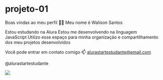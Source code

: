 # projeto-01
Boas vindas ao meu perfil 💙💙
Meu nome é Walison Santos

Estou estudando na Alura
Estou me desenvolvendo na linguagem JavaScript
Utilizo esse espaço para minha organização e compartilhamento dos meu projetos desenvolvidos

Você pode entrar em contato comigo 📫
alurastartestudante@email.com

@alurastartestudante    


![](https://media1.tenor.com/m/_gwxd7eG5psAAAAC/mbappe.gif)
